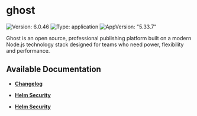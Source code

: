 # ghost

![Version: 6.0.46](https://img.shields.io/badge/Version-6.0.46-informational?style=flat-square) ![Type: application](https://img.shields.io/badge/Type-application-informational?style=flat-square) ![AppVersion: "5.33.7"](https://img.shields.io/badge/AppVersion-"5.33.7"-informational?style=flat-square)

Ghost is an open source, professional publishing platform built on a modern Node.js technology stack designed for teams who need power, flexibility and performance.

## Available Documentation

- [**Changelog**](CHANGELOG)

- [**Helm Security**](container-security)

- [**Helm Security**](helm-security)

